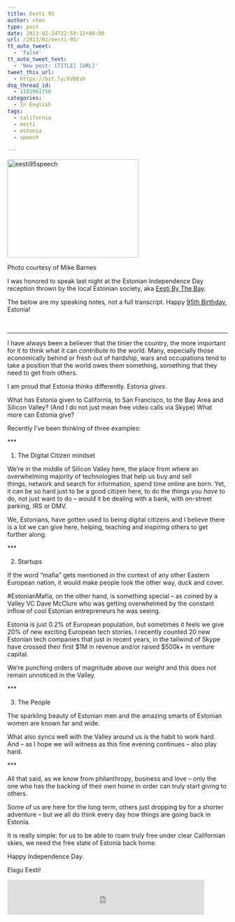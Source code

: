 ```yaml
---
title: Eesti 95
author: sten
type: post
date: 2013-02-24T22:59:12+00:00
url: /2013/02/eesti-95/
tt_auto_tweet:
  - 'false'
tt_auto_tweet_text:
  - 'New post: [TITLE] [URL]'
tweet_this_url:
  - https://bit.ly/XV8Evh
dsq_thread_id:
  - 1102961750
categories:
  - In English
tags:
  - california
  - eesti
  - estonia
  - speech

---
```

<div id="attachment_747" style="width: 310px" class="wp-caption alignnone">
  <a href="http://sten.tamkivi.com/wp-content/uploads/2013/02/eesti95speech.jpg"><img aria-describedby="caption-attachment-747" class="size-medium wp-image-747 " alt="eesti95speech" src="http://sten.tamkivi.com/wp-content/uploads/2013/02/eesti95speech-300x225.jpg" width="300" height="225" srcset="http://sten.tamkivi.com/wp-content/uploads/2013/02/eesti95speech-300x225.jpg 300w, http://sten.tamkivi.com/wp-content/uploads/2013/02/eesti95speech.jpg 960w" sizes="(max-width: 300px) 100vw, 300px" /></a>
  
  <p id="caption-attachment-747" class="wp-caption-text">
    Photo courtesy of Mike Barnes
  </p>
</div>

I was honored to speak last night at the Estonian Independence Day reception thrown by the local Estonian society, aka [Eesti By The Bay][1].

The below are my speaking notes, not a full transcript. Happy [95th Birthday][2], Estonia!

<!--more-->

&nbsp;

* * *

I have always been a believer that the tinier the country, the more important for it to think what it can _contribute_ to the world. Many, especially those economically behind or fresh out of hardship, wars and occupations tend to take a position that the world owes them something, something that they need to get from others.

I am proud that Estonia thinks differently. Estonia _gives_.

What has Estonia given to California, to San Francisco, to the Bay Area and Silicon Valley? (And I do not just mean free video calls via Skype) What more can Estonia give?

Recently I&#8217;ve been thinking of three examples:

\***

1) The Digital Citizen mindset

We&#8217;re in the middle of Silicon Valley here, the place from where an overwhelming majority of technologies that help us buy and sell things, network and search for information, spend time online are born. Yet, it can be so hard just to be a good citizen here, to do the things you _have_ to do, not just want to do &#8211; would it be dealing with a bank, with on-street parking, IRS or DMV.

We, Estonians, have gotten used to being digital citizens and I believe there is a lot we can give here, helping, teaching and inspiring others to get further along.

\***

2) Startups

If the word &#8220;mafia&#8221; gets mentioned in the context of any other Eastern European nation, it would make people look the other way, duck and cover.

#EstonianMafia, on the other hand, is something special &#8211; as coined by a Valley VC Dave McClure who was getting overwhelmed by the constant inflow of cool Estonian entrepreneurs he was seeing.

Estonia is just 0.2% of European population, but sometimes it feels we give 20% of new exciting European tech stories. I recently counted 20 new Estonian tech companies that just in recent years, in the tailwind of Skype have crossed their first $1M in revenue and/or raised $500k+ in venture capital.

We&#8217;re punching orders of magnitude above our weight and this does not remain unnoticed in the Valley.

\***

3) The People

The sparkling beauty of Estonian men and the amazing smarts of Estonian women are known far and wide.

What also syncs well with the Valley around us is the habit to work hard. And &#8211; as I hope we will witness as this fine evening continues &#8211; also play hard.

\***

All that said, as we know from philanthropy, business and love &#8211; only the one who has the backing of their own home in order can truly start giving to others.

Some of us are here for the long term, others just dropping by for a shorter adventure &#8211; but we all do think every day how things are going back in Estonia.

It is really simple: for us to be able to roam truly free under clear Californian skies, we need the free state of Estonia back home.

Happy Independence Day.

Elagu Eesti!

<iframe src="http://www.facebook.com/plugins/like.php?href=http%3A%2F%2Fsten.tamkivi.com%2F2013%2F02%2Feesti-95%2F&layout=standard&show_faces=true&width=450&action=like&colorscheme=light&height=80" scrolling="no" frameborder="0" style="border:none; overflow:hidden; width:450px; height:80px;" allowTransparency="true"></iframe>

 [1]: https://www.facebook.com/pages/Eesti-By-The-Bay/61157290758
 [2]: http://www.eesti.ee/ev95/en/homepage